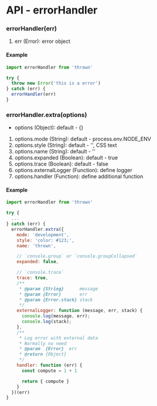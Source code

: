 # API - errorHandler

### errorHandler(err)

1. err (Error): error object

#### Example

```js
import errorHandler from 'thrown'

try {
  throw new Error('this is a error')
} catch (err) {
  errorHandler(err)
}
```

### errorHandler.extra(options)

- options (Object): default - {}

1. options.mode (String): default - process.env.NODE_ENV
1. options.style (String): default - '', CSS text
1. options.name (String): default - '<thrown>'
1. options.expanded (Boolean): default - true
1. options.trace (Boolean): default - false
1. options.externalLogger (Function): define logger
1. options.handler (Function): define additional function  

#### Example

```js
import errorHandler from 'thrown'

try {
  ...
} catch (err) {
  errorHandler.extra({
    mode: 'development',
    style: 'color: #123;',
    name: 'thrown',

    // `console.group` or `console.groupCollapsed`
    expanded: false,

    // `console.trace`
    trace: true,
    /**
     * @param {String}      message
     * @param {Error}       err    
     * @param {Error.stack} stack  
     */
    externalLogger: function (message, err, stack) {
      console.log(message, err);
      console.log(stack);
    },
    /**
     * Log error with external data
     * Normally no need
     * @param  {Error}  err
     * @return {Object}     
     */
    handler: function (err) {
      const compute = 1 + 1

      return { compute }
    }
  })(err)
}
```
